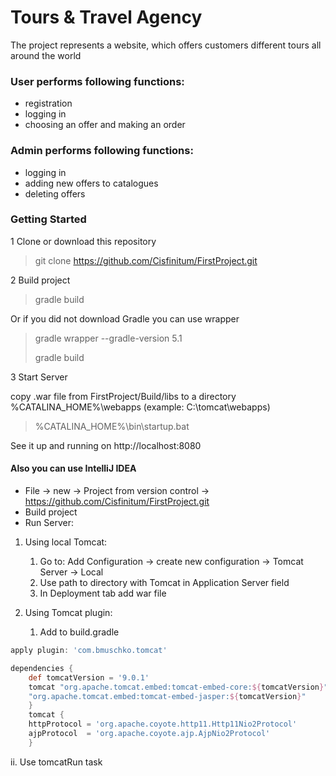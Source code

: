 
Tours & Travel Agency
=====================

The project represents a website, which offers customers different tours all around the world

### User performs following functions:

   * registration
   * logging in
   * choosing an offer and making an order
    

### Admin performs following functions:
   * logging in
   * adding new offers to catalogues
   * deleting offers


### Getting Started
 
1 Clone or download this repository

> git clone https://github.com/Cisfinitum/FirstProject.git
>
2 Build project
  > gradle build
  >
Or if you did not download Gradle you can use wrapper
> gradle wrapper --gradle-version 5.1 
>
> gradle build
>
3 Start Server
 
copy .war file from FirstProject/Build/libs to a directory %CATALINA_HOME%\webapps (example: C:\tomcat\webapps)
>%CATALINA_HOME%\bin\startup.bat
>
See it up and running on http://localhost:8080


#### Also you can use IntelliJ IDEA

* File -> new -> Project from version control -> https://github.com/Cisfinitum/FirstProject.git
* Build project
* Run Server:

1. Using local Tomcat: 
    1. Go to: Add Configuration -> create new configuration -> Tomcat Server -> Local 
    2. Use path to directory with Tomcat in Application Server field
    3. In Deployment tab add war file  
2. Using  Tomcat plugin:
    
     1. Add to build.gradle
     
```groovy
apply plugin: 'com.bmuschko.tomcat' 

dependencies {
    def tomcatVersion = '9.0.1'
    tomcat "org.apache.tomcat.embed:tomcat-embed-core:${tomcatVersion}",        "org.apache.tomcat.embed:tomcat-embed-logging-juli:9.0.0.M6",
    "org.apache.tomcat.embed:tomcat-embed-jasper:${tomcatVersion}"
    }
    tomcat {
    httpProtocol = 'org.apache.coyote.http11.Http11Nio2Protocol'
    ajpProtocol  = 'org.apache.coyote.ajp.AjpNio2Protocol'
    }
```
ii. Use tomcatRun task
